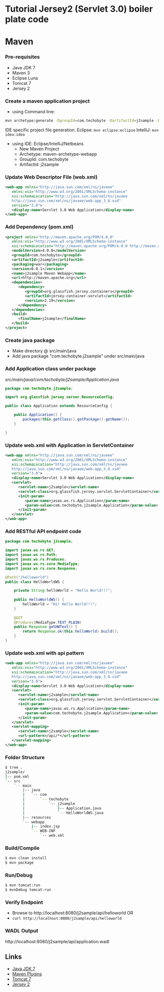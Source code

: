 # Tutorial Jersey2 (Servlet 3.0) boiler plate code

# Maven
### Pre-requisites
* Java JDK 7
* Maven 3
* Eclipse Luna
* Tomcat 7
* Jersey 2

### Create a maven application project
* using Command line:
```sh
mvn archetype:generate -DgroupId=com.techobyte -DartifactId=j2sample -DarchetypeArtifactId=maven-archetype-webapp -DinteractiveMode=false
```
  IDE specific project file generation. Eclipse: ```mvn eclipse:eclipse``` IntelliJ: ```mvn idea:idea```
* using IDE: Eclipse/IntelliJ/Netbeans
  * New Maven Project
  * Archetype: maven-archetype-webapp
  * GroupId: com.techobyte
  * ArtifactId: j2sample

### Update Web Descriptor File (web.xml)
```xml
<web-app xmlns="http://java.sun.com/xml/ns/javaee"
   xmlns:xsi="http://www.w3.org/2001/XMLSchema-instance"
   xsi:schemaLocation="http://java.sun.com/xml/ns/javaee 
   http://java.sun.com/xml/ns/javaee/web-app_3_0.xsd"
   version="3.0">
   <display-name>Servlet 3.0 Web Application</display-name>
</web-app>
```

### Add Dependency (pom.xml)
```xml
<project xmlns="http://maven.apache.org/POM/4.0.0"
   xmlns:xsi="http://www.w3.org/2001/XMLSchema-instance"
   xsi:schemaLocation="http://maven.apache.org/POM/4.0.0 http://maven.apache.org/maven-v4_0_0.xsd">
   <modelVersion>4.0.0</modelVersion>
   <groupId>com.techobyte</groupId>
   <artifactId>j2sample</artifactId>
   <packaging>war</packaging>
   <version>0.0.1</version>
   <name>j2sample Maven Webapp</name>
   <url>http://maven.apache.org</url>
   <dependencies>
      <dependency>
         <groupId>org.glassfish.jersey.containers</groupId>
         <artifactId>jersey-container-servlet</artifactId>
         <version>2.19</version>
      </dependency>
   </dependencies>
   <build>
      <finalName>j2sample</finalName>
   </build>
</project>
```

### Create java package
* Make directory @ src/main/java
* Add java package "com.techobyte.j2sample" under src/main/java

### Add Application class under package
*src/main/java/com/techobyte/j2sample/Application.java*
```java
package com.techobyte.j2sample;

import org.glassfish.jersey.server.ResourceConfig;

public class Application extends ResourceConfig {

	public Application() {
		packages(this.getClass().getPackage().getName());
	}

}
```

### Update web.xml with Application in ServletContainer
```xml
<web-app xmlns="http://java.sun.com/xml/ns/javaee"
   xmlns:xsi="http://www.w3.org/2001/XMLSchema-instance"
   xsi:schemaLocation="http://java.sun.com/xml/ns/javaee 
   http://java.sun.com/xml/ns/javaee/web-app_3_0.xsd"
   version="3.0">
   <display-name>Servlet 3.0 Web Application</display-name>
   <servlet>
      <servlet-name>j2sample</servlet-name>
      <servlet-class>org.glassfish.jersey.servlet.ServletContainer</servlet-class>
      <init-param>
         <param-name>javax.ws.rs.Application</param-name>
         <param-value>com.techobyte.j2sample.Application</param-value>
      </init-param>
   </servlet>
</web-app>
```

### Add RESTful API endpoint code
```java
package com.techobyte.j2sample;

import javax.ws.rs.GET;
import javax.ws.rs.Path;
import javax.ws.rs.Produces;
import javax.ws.rs.core.MediaType;
import javax.ws.rs.core.Response;

@Path("/helloworld")
public class HelloWorldWS {

	private String helloWorld = "Hello World!!!";
	
	public HelloWorldWS() {
		helloWorld = "Hi! Hello World!!!";
	}
	
	@GET
	@Produces(MediaType.TEXT_PLAIN)
	public Response getHWText() {
		return Response.ok(this.helloWorld).build();
	}
}
```

### Update web.xml with api pattern
```xml
<web-app xmlns="http://java.sun.com/xml/ns/javaee"
   xmlns:xsi="http://www.w3.org/2001/XMLSchema-instance"
   xsi:schemaLocation="http://java.sun.com/xml/ns/javaee 
   http://java.sun.com/xml/ns/javaee/web-app_3_0.xsd"
   version="3.0">
   <display-name>Servlet 3.0 Web Application</display-name>
   <servlet>
      <servlet-name>j2sample</servlet-name>
      <servlet-class>org.glassfish.jersey.servlet.ServletContainer</servlet-class>
      <init-param>
         <param-name>javax.ws.rs.Application</param-name>
         <param-value>com.techobyte.j2sample.Application</param-value>
      </init-param>
   </servlet>
   <servlet-mapping>
      <servlet-name>j2sample</servlet-name>
      <url-pattern>/api/*</url-pattern>
   </servlet-mapping>
</web-app>
```

### Folder Structure
```sh
$ tree .
j2sample/
|-- pom.xml
`-- src
    `-- main
        |-- java
        |   `-- com
        |       `-- techobyte
        |           `-- j2sample
        |               |-- Application.java
        |               `-- HelloWorldWS.java
        |-- resources
        `-- webapp
            |-- index.jsp
            `-- WEB-INF
                `-- web.xml
```

### Build/Compile
```sh
$ mvn clean install
$ mvn package
```

### Run/Debug
```sh
$ mvn tomcat:run
$ mvnDebug tomcat:run
```

### Verify Endpoint
* Browse to http://localhost:8080/j2sample/api/helloworld
OR
* ```curl http://localhost:8080/j2sample/api/helloworld```

### WADL Output
http://localhost:8080/j2sample/api/application.wadl

## Links
* [Java JDK 7]
* [Maven Plugins]
* [Tomcat 7]
* [Jersey 2]

[Java JDK 7]:http://www.oracle.com/technetwork/java/javase/downloads/jdk7-downloads-1880260.html
[Maven Plugins]:https://maven.apache.org/plugins/index.html
[Jersey 2]:https://jersey.java.net
[Tomcat 7]:https://tomcat.apache.org/download-70.cgi
